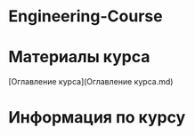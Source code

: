 # Engineering-Course

# Материалы курса

[Оглавление курса](Оглавление курса.md)

# Информация по курсу
